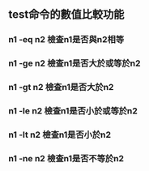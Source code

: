 ## test命令的數值比較功能
### n1 -eq n2 檢查n1是否與n2相等
### n1 -ge n2 檢查n1是否大於或等於n2
### n1 -gt n2 檢查n1是否大於n2
### n1 -le n2 檢查n1是否小於或等於n2
### n1 -lt n2 檢查n1是否小於n2
### n1 -ne n2 檢查n1是否不等於n2

